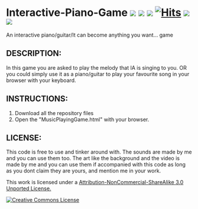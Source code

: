 # Interactive-Piano-Game <img src="https://img.shields.io/badge/Artwork-Original-ff69b4"> <img src="https://img.shields.io/badge/User-Friendly-orange"> <img src="https://img.shields.io/badge/Version-1.0-blue"> [![Hits](https://hits.seeyoufarm.com/api/count/incr/badge.svg?url=https%3A%2F%2Fgithub.com%2FKuhakuNeko%2FInteractive-Piano-Game&count_bg=%23FF5110&title_bg=%23555555&icon=&icon_color=%23E7E7E7&title=Hits&edge_flat=false)](https://hits.seeyoufarm.com) <img src="https://img.shields.io/github/downloads/KuhakuNeko/Interactive-Piano-Game/total?color=fbff00"> <img src="https://img.shields.io/badge/License-CC BY--NC--SA 3.0-cyan">
An interactive piano/guitar/It can become anything you want... game

## DESCRIPTION:
In this game you are asked to play the melody that IA is singing to you.
OR you could simply use it as a piano/guitar to play your favourite song in your browser with your keyboard.

## INSTRUCTIONS:
1. Download all the repository files
2. Open the "MusicPlayingGame.html" with your browser.

## LICENSE:
This code is free to use and tinker around with.
The sounds are made by me and you can use them too.
The art like the background and the video is made by me and you can use them if accompanied with this code as long as you dont claim they are yours, and mention me in your work.

This work is licensed under a <a rel="license" href="https://creativecommons.org/licenses/by-nc-sa/3.0/"> Attribution-NonCommercial-ShareAlike 3.0 Unported License.

<a rel="license" href="https://creativecommons.org/licenses/by-nc-sa/3.0/"><img alt="Creative Commons License" style="border-width:0" src="https://i.creativecommons.org/l/by-nc-sa/3.0/80x15.png"/>

